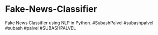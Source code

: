 # Fake-News-Classifier
Fake News Classifier using NLP in Python. #SubashPalvel #subashpalvel #subash #palvel #SUBASHPALVEL

